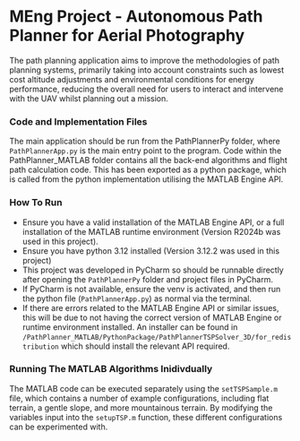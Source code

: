 # MEng Project - Autonomous Path Planner for Aerial Photography

The path planning application aims to improve the methodologies of path planning systems, primarily taking into account constraints such as lowest cost altitude adjustments and environmental conditions for energy performance, reducing the overall need for users to interact and intervene with the UAV whilst planning out a mission.

### Code and Implementation Files
The main application should be run from the PathPlannerPy folder, where `PathPlannerApp.py` is the main entry point to the program. 
Code within the PathPlanner_MATLAB folder contains all the back-end algorithms and flight path calculation code. This has been exported as a python package, which is called from the python implementation utilising the MATLAB Engine API.

### How To Run
- Ensure you have a valid installation of the MATLAB Engine API, or a full installation of the MATLAB runtime environment (Version R2024b was used in this project).
- Ensure you have python 3.12 installed (Version 3.12.2 was used in this project)
- This project was developed in PyCharm so should be runnable directly after opening the `PathPlannerPy` folder and project files in PyCharm.
- If PyCharm is not available, ensure the venv is activated, and then run the python file (`PathPlannerApp.py`) as normal via the terminal.
- If there are errors related to the MATLAB Engine API or similar issues, this will be due to not having the correct version of MATLAB Engine or runtime environment installed. An installer can be found in `/PathPlanner_MATLAB/PythonPackage/PathPlannerTSPSolver_3D/for_redistribution` which should install the relevant API required. 

### Running The MATLAB Algorithms Inidivdually
The MATLAB code can be executed separately using the `setTSPSample.m` file, which contains a number of example configurations, including flat terrain, a gentle slope, and more mountainous terrain. By modifying the variables input into the `setupTSP.m` function, these different configurations can be experimented with.
